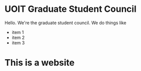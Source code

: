 # UOIT Graduate Student Council
Hello.  We're the graduate student council.  We do things like
- item 1
- item 2
- item 3




# This is a website


